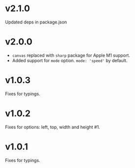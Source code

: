# v2.1.0
Updated deps in package.json

# v2.0.0
- `canvas` replaced with `sharp` package for Apple M1 support.
- Added support for `mode` option. `mode: 'speed'` by default.

# v1.0.3
Fixes for typings.

# v1.0.2
Fixes for options: left, top, width and height #1.

# v1.0.1
Fixes for typings.
